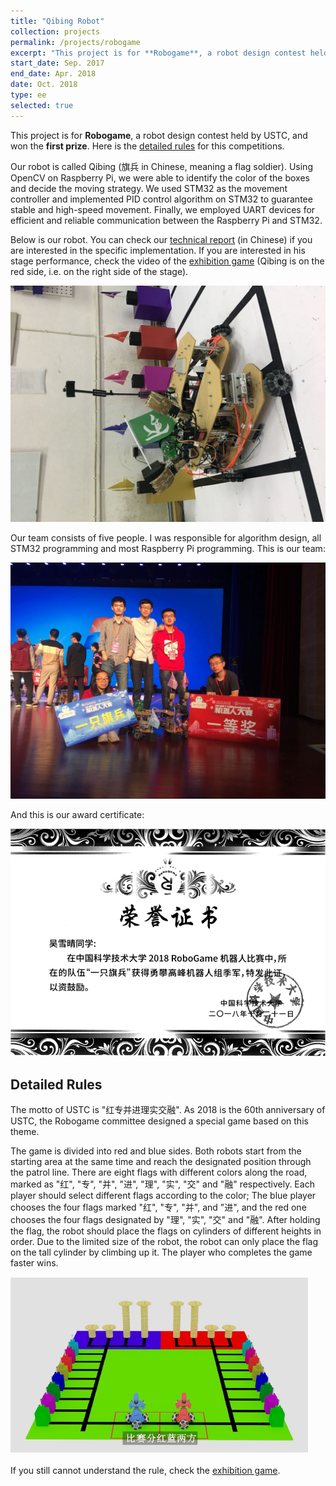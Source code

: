 ```yaml
---
title: "Qibing Robot"
collection: projects
permalink: /projects/robogame
excerpt: "This project is for **Robogame**, a robot design contest held by USTC, and won the **first prize**. Our robot is called Qibing (旗兵 in Chinese, meaning a flag soldier). Using OpenCV on Raspberry Pi, we were able to identify the color of the boxes and decide the moving strategy. We used STM32 as the movement controller and implemented PID control algorithm on STM32 to guarantee stable and high-speed movement. Finally, we employed UART devices for efficient and reliable communication between the Raspberry Pi and STM32."
start_date: Sep. 2017
end_date: Apr. 2018
date: Oct. 2018
type: ee
selected: true
---
```


This project is for **Robogame**, a robot design contest held by USTC, and won the **first prize**. Here is the [detailed rules](#rules) for this competitions.

Our robot is called Qibing (旗兵 in Chinese, meaning a flag soldier). Using OpenCV on Raspberry Pi, we were able to identify the color of the boxes and decide the moving strategy. We used STM32 as the movement controller and implemented PID control algorithm on STM32 to guarantee stable and high-speed movement. Finally, we employed UART devices for efficient and reliable communication between the Raspberry Pi and STM32.

Below is our robot. You can check our [technical report](/files/qb.pdf) (in Chinese) if you are interested in the specific implementation. If you are interested in his stage performance, check the video of the [exhibition game](https://youtu.be/flF1CCWiBO4) (Qibing is on the red side, i.e. on the right side of the stage).

![](/images/robogame_qibing.jpg)

Our team consists of five people. I was responsible for algorithm design, all STM32 programming and most Raspberry Pi programming. This is our team:

![](/images/robogame_comp.jpg)

And this is our award certificate:

![](/images/robogame_certi.png)

## <span id="rules" /> Detailed Rules

The motto of USTC is "红专并进理实交融". As 2018 is the 60th anniversary of USTC, the Robogame committee designed a special game based on this theme.

The game is divided into red and blue sides. Both robots start from the starting area at the same time and reach the designated position through the patrol line. There are eight flags with different colors along the road, marked as "红", "专", "并", "进", "理", "实", "交" and "融" respectively. Each player should select different flags according to the color; The blue player chooses the four flags marked "红", "专", "并", and "进", and the red one chooses the four flags designated by "理", "实", "交" and "融". After holding the flag, the robot should place the flags on cylinders of different heights in order. Due to the limited size of the robot, the robot can only place the flag on the tall cylinder by climbing up it. The player who completes the game faster wins.

![](/images/robogame_rules.png)

If you still cannot understand the rule, check the [exhibition game](https://youtu.be/flF1CCWiBO4).

